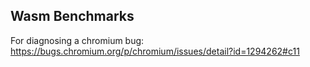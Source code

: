 ## Wasm Benchmarks

For diagnosing a chromium bug: https://bugs.chromium.org/p/chromium/issues/detail?id=1294262#c11
